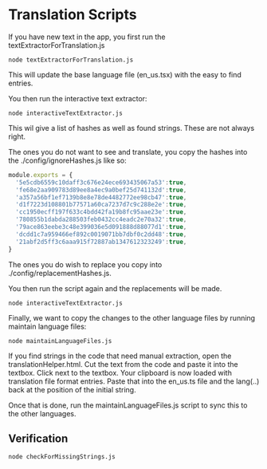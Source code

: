 # Translation Scripts

If you have new text in the app, you first run the textExtractorForTranslation.js

```$xslt
node textExtractorForTranslation.js
```

This will update the base language file (en_us.tsx) with the easy to find entries.

You then run the interactive text extractor:

```$xslt
node interactiveTextExtractor.js
```

This wil give a list of hashes as well as found strings. These are not always right.

The ones you do not want to see and translate, you copy the hashes into the ./config/ignoreHashes.js like so:

```js
module.exports = {
  '5e5cdb6559c10daff3c676e24ece693435067a53':true,
  'fe68e2aa909783d89ee8a4ec9a0bef25d741132d':true,
  'a357a56bf1ef7139b8e8e78de4482772ee98cb47':true,
  'd1f7223d108801b77571a60ca7237d7c9c288e2e':true,
  'cc1950ecff197f633c4bdd42fa19b8fc95aae23e':true,
  '780855b1dabda288503feb0432cc4eadc2e70a32':true,
  '79ace863eebe3c48e399036e5d091888d88077d1':true,
  'dcdd1c7a959466ef892c0019071bb7dbf0c2dd48':true,
  '21abf2d5ff3c6aaa915f72887ab1347612323249':true,
}
```

The ones you do wish to replace you copy into ./config/replacementHashes.js.

You then run the script again and the replacements will be made.

```$xslt
node interactiveTextExtractor.js
```

Finally, we want to copy the changes to the other language files by running maintain language files:

```$xslt
node maintainLanguageFiles.js
```


If you find strings in the code that need manual extraction, open the translationHelper.html.
Cut the text from the code and paste it into the textbox. Click next to the textbox. Your clipboard is now loaded
with translation file format entries. Paste that into the en_us.ts file and the lang(..) back at the position of the initial string.

Once that is done, run the maintainLanguageFiles.js script to sync this to the other languages.

## Verification
```$xslt
node checkForMissingStrings.js
```